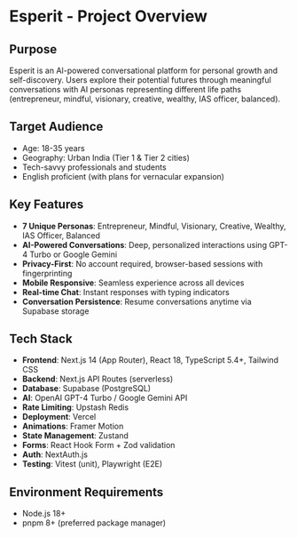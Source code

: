 # Esperit - Project Overview

## Purpose
Esperit is an AI-powered conversational platform for personal growth and self-discovery. Users explore their potential futures through meaningful conversations with AI personas representing different life paths (entrepreneur, mindful, visionary, creative, wealthy, IAS officer, balanced).

## Target Audience
- Age: 18-35 years
- Geography: Urban India (Tier 1 & Tier 2 cities)
- Tech-savvy professionals and students
- English proficient (with plans for vernacular expansion)

## Key Features
- **7 Unique Personas**: Entrepreneur, Mindful, Visionary, Creative, Wealthy, IAS Officer, Balanced
- **AI-Powered Conversations**: Deep, personalized interactions using GPT-4 Turbo or Google Gemini
- **Privacy-First**: No account required, browser-based sessions with fingerprinting
- **Mobile Responsive**: Seamless experience across all devices
- **Real-time Chat**: Instant responses with typing indicators
- **Conversation Persistence**: Resume conversations anytime via Supabase storage

## Tech Stack
- **Frontend**: Next.js 14 (App Router), React 18, TypeScript 5.4+, Tailwind CSS
- **Backend**: Next.js API Routes (serverless)
- **Database**: Supabase (PostgreSQL)
- **AI**: OpenAI GPT-4 Turbo / Google Gemini API
- **Rate Limiting**: Upstash Redis
- **Deployment**: Vercel
- **Animations**: Framer Motion
- **State Management**: Zustand
- **Forms**: React Hook Form + Zod validation
- **Auth**: NextAuth.js
- **Testing**: Vitest (unit), Playwright (E2E)

## Environment Requirements
- Node.js 18+
- pnpm 8+ (preferred package manager)